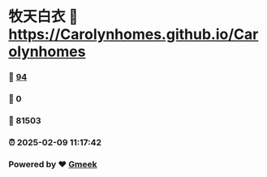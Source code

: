 # 牧天白衣 :link: https://Carolynhomes.github.io/Carolynhomes 
### :page_facing_up: [94](https://Carolynhomes.github.io/Carolynhomes/tag.html) 
### :speech_balloon: 0 
### :hibiscus: 81503 
### :alarm_clock: 2025-02-09 11:17:42 
### Powered by :heart: [Gmeek](https://github.com/Meekdai/Gmeek)
